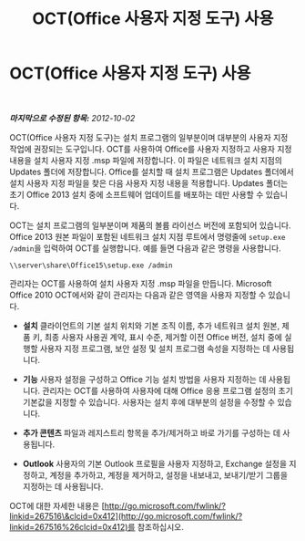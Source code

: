 ﻿---
title: OCT(Office 사용자 지정 도구) 사용
TOCTitle: OCT(Office 사용자 지정 도구) 사용
ms:assetid: 26647cb6-ba84-4ba7-8b6f-2cf86818e530
ms:mtpsurl: https://technet.microsoft.com/ko-kr/library/JJ204748(v=OCS.15)
ms:contentKeyID: 49303098
ms.date: 08/10/2015
mtps_version: v=OCS.15
ms.translationtype: HT
---

# OCT(Office 사용자 지정 도구) 사용

 

_**마지막으로 수정된 항목:** 2012-10-02_

OCT(Office 사용자 지정 도구)는 설치 프로그램의 일부분이며 대부분의 사용자 지정 작업에 권장되는 도구입니다. OCT를 사용하여 Office를 사용자 지정하고 사용자 지정 내용을 설치 사용자 지정 .msp 파일에 저장합니다. 이 파일은 네트워크 설치 지점의 Updates 폴더에 저장합니다. Office를 설치할 때 설치 프로그램은 Updates 폴더에서 설치 사용자 지정 파일을 찾은 다음 사용자 지정 내용을 적용합니다. Updates 폴더는 초기 Office 2013 설치 중에 소프트웨어 업데이트를 배포하는 데만 사용할 수 있습니다.

OCT는 설치 프로그램의 일부분이며 제품의 볼륨 라이선스 버전에 포함되어 있습니다. Office 2013 원본 파일이 포함된 네트워크 설치 지점 루트에서 명령줄에 `setup.exe /admin`을 입력하여 OCT를 실행합니다. 예를 들면 다음과 같은 명령을 사용합니다.

`\\server\share\Office15\setup.exe /admin`

관리자는 OCT를 사용하여 설치 사용자 지정 .msp 파일을 만듭니다. Microsoft Office 2010 OCT에서와 같이 관리자는 다음과 같은 영역을 사용자 지정할 수 있습니다.

  - **설치** 클라이언트의 기본 설치 위치와 기본 조직 이름, 추가 네트워크 설치 원본, 제품 키, 최종 사용자 사용권 계약, 표시 수준, 제거할 이전 Office 버전, 설치 중에 실행할 사용자 지정 프로그램, 보안 설정 및 설치 프로그램 속성을 지정하는 데 사용됩니다.

  - **기능** 사용자 설정을 구성하고 Office 기능 설치 방법을 사용자 지정하는 데 사용됩니다. 관리자는 OCT를 사용하여 사용자에 대해 Office 응용 프로그램 설정의 초기 기본값을 지정할 수 있습니다. 사용자는 설치 후에 대부분의 설정을 수정할 수 있습니다.

  - **추가 콘텐츠** 파일과 레지스트리 항목을 추가/제거하고 바로 가기를 구성하는 데 사용됩니다.

  - **Outlook** 사용자의 기본 Outlook 프로필을 사용자 지정하고, Exchange 설정을 지정하고, 계정을 추가하고, 계정을 제거하고, 설정을 내보내고, 보내기/받기 그룹을 지정하는 데 사용됩니다.

OCT에 대한 자세한 내용은 [http://go.microsoft.com/fwlink/?linkid=267516\&clcid=0x412](http://go.microsoft.com/fwlink/?linkid=267516%26clcid=0x412)를 참조하십시오.

